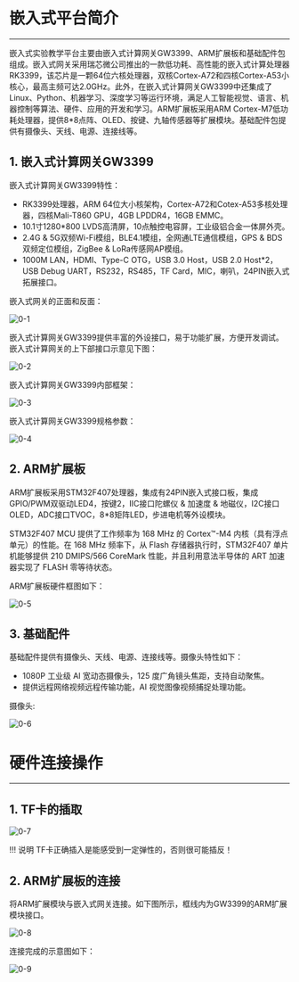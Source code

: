 # 嵌入式平台简介

------

嵌入式实验教学平台主要由嵌入式计算网关GW3399、ARM扩展板和基础配件包组成。嵌入式网关采用瑞芯微公司推出的一款低功耗、高性能的嵌入式计算处理器RK3399，该芯片是一颗64位六核处理器，双核Cortex-A72和四核Cortex-A53小核心，最高主频可达2.0GHz。此外，在嵌入式计算网关GW3399中还集成了Linux、Python、机器学习、深度学习等运行环境，满足人工智能视觉、语言、机器控制等算法、硬件、应用的开发和学习。ARM扩展板采用ARM Cortex-M7低功耗处理器，提供8*8点阵、OLED、按键、九轴传感器等扩展模块。基础配件包提供有摄像头、天线、电源、连接线等。

## 1.  嵌入式计算网关GW3399

嵌入式计算网关GW3399特性：

- RK3399处理器，ARM 64位大小核架构，Cortex-A72和Cotex-A53多核处理器，四核Mali-T860 GPU，4GB LPDDR4，16GB EMMC。  
- 10.1寸1280*800 LVDS高清屏，10点触控电容屏，工业级铝合金一体屏外壳。
- 2.4G & 5G双频Wi-Fi模组，BLE4.1模组，全网通LTE通信模组，GPS & BDS双频定位模组，ZigBee & LoRa传感网AP模组。  
- 1000M LAN，HDMI、Type-C OTG，USB 3.0 Host，USB 2.0 Host*2，USB Debug UART，RS232，RS485，TF Card，MIC，喇叭，24PIN嵌入式拓展接口。  

嵌入式网关的正面和反面：

![0-1](part1.assets/0-1-1588573987233.png)

嵌入式计算网关GW3399提供丰富的外设接口，易于功能扩展，方便开发调试。嵌入式计算网关的上下部接口示意见下图：

![0-2](part0.assets/0-2.png)

嵌入式计算网关GW3399内部框架：

![0-3](part0.assets/0-3.png)

嵌入式计算网关GW3399规格参数：

![0-4](part0.assets/0-4.png)



## 2.  ARM扩展板

ARM扩展板采用STM32F407处理器，集成有24PIN嵌入式接口板，集成GPIO/PWM双驱动LED4，按键2，IIC接口陀螺仪 & 加速度 & 地磁仪，I2C接口OLED，ADC接口TVOC，8*8矩阵LED，步进电机等外设模块。

STM32F407 MCU 提供了工作频率为 168 MHz 的 Cortex™-M4 内核（具有浮点单元）的性能。在 168 MHz 频率下，从 Flash 存储器执行时，STM32F407 单片机能够提供 210 DMIPS/566 CoreMark 性能，并且利用意法半导体的 ART 加速器实现了 FLASH 零等待状态。

ARM扩展板硬件框图如下：

![0-5](part0.assets/0-5.png)

## 3.  基础配件

基础配件提供有摄像头、天线、电源、连接线等。摄像头特性如下：

- 1080P 工业级 AI 宽动态摄像头，125 度广角镜头焦距，支持自动聚焦。
- 提供远程网络视频远程传输功能，AI 视觉图像视频捕捉处理功能。

摄像头:  

![0-6](part1.assets/0-6-1588574979422.png)



# 硬件连接操作

------

## 1.  TF卡的插取

![0-7](part1.assets/0-7.png)

!!! 说明
    TF卡正确插入是能感受到一定弹性的，否则很可能插反！

## 2.  ARM扩展板的连接

将ARM扩展模块与嵌入式网关连接。如下图所示，框线内为GW3399的ARM扩展模块接口。

![0-8](part1.assets/0-8-1588575021036.png)

连接完成的示意图如下：

![0-9](part1.assets/0-9-1588575027619.png)